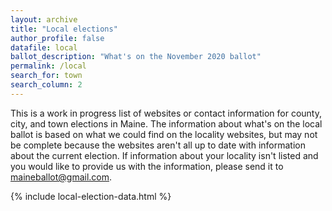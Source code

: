 ```yaml
---
layout: archive
title: "Local elections"
author_profile: false
datafile: local
ballot_description: "What's on the November 2020 ballot"
permalink: /local
search_for: town
search_column: 2
---
```


This is a work in progress list of websites or contact information for county, city, and town elections in Maine. The information about what's on the local ballot is based on what we could find on the locality websites, but may not be complete because the websites aren't all up to date with information about the current election. If information about your locality isn't listed and you would like to provide us with the information, please send it to [maineballot@gmail.com](mailto:maineballot@gmail.com).

{% include local-election-data.html %}
